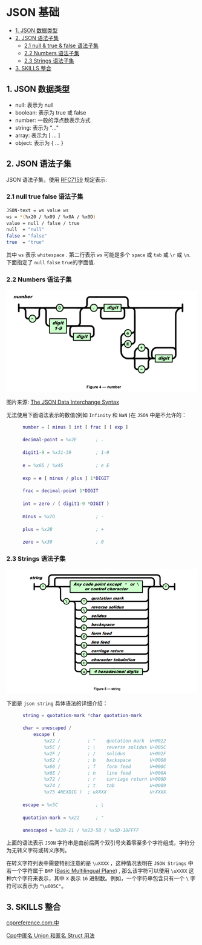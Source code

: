 <!--
 * @Author: taobo
 * @Date: 2020-11-29 14:26:26
 * @LastEditTime: 2020-11-30 18:38:04
-->
# JSON 基础
* [1. JSON 数据类型](#1-json-数据类型)  
* [2. JSON 语法子集](#2-json-语法子集)
  * [2.1 null & true & false 语法子集](#21-null-true-false-语法子集)
  * [2.2 Numbers 语法子集](#22-numbers-语法子集)
  * [2.3 Strings 语法子集](#23-strings-语法子集)
* [3. SKILLS 整合](#3-SKILLS-整合)

## 1. JSON 数据类型
* null: 表示为 null
* boolean: 表示为 true 或 false
* number: 一般的浮点数表示方式
* string: 表示为 "..."
* array: 表示为 [ ... ]
* object: 表示为 { ... }
## 2. JSON 语法子集
JSON 语法子集，使用 [RFC7159](https://tools.ietf.org/html/rfc7159) 规定表示:
### 2.1 null true false 语法子集
```bash
JSON-text = ws value ws
ws = *(%x20 / %x09 / %x0A / %x0D)
value = null / false / true 
null  = "null"
false = "false"
true  = "true"
```
其中 `ws` 表示 `whitespace` . 第二行表示 `ws` 可能是多个  `space` 或 `tab` 或 `\r` 或 `\n`.     
下面指定了 `null` `false` `true`的字面值.
### 2.2 Numbers 语法子集
<div align="center">
    <img src="image\numeric.png">
</div>  

图片来源: [The JSON Data Interchange Syntax](https://www.ecma-international.org/publications/files/ECMA-ST/ECMA-404.pdf)    


无法使用下面语法表示的数值(例如 `Infinity` 和 `NaN` )在 `JSON` 中是不允许的：  
```matlab
      number = [ minus ] int [ frac ] [ exp ]

      decimal-point = %x2E       ; .

      digit1-9 = %x31-39         ; 1-9

      e = %x65 / %x45            ; e E

      exp = e [ minus / plus ] 1*DIGIT

      frac = decimal-point 1*DIGIT

      int = zero / ( digit1-9 *DIGIT )

      minus = %x2D               ; -

      plus = %x2B                ; +

      zero = %x30                ; 0

```
### 2.3 Strings 语法子集  
<div align="center">
    <img src="image\strings.png">
</div>    

下面是 `json string` 具体语法的详细介绍：
```matlab
      string = quotation-mark *char quotation-mark

      char = unescaped /
          escape (
              %x22 /          ; "    quotation mark  U+0022
              %x5C /          ; \    reverse solidus U+005C
              %x2F /          ; /    solidus         U+002F
              %x62 /          ; b    backspace       U+0008
              %x66 /          ; f    form feed       U+000C
              %x6E /          ; n    line feed       U+000A
              %x72 /          ; r    carriage return U+000D
              %x74 /          ; t    tab             U+0009
              %x75 4HEXDIG )  ; uXXXX                U+XXXX

      escape = %x5C              ; \

      quotation-mark = %x22      ; "

      unescaped = %x20-21 / %x23-5B / %x5D-10FFFF
```
上面的语法表示 `JSON` 字符串是由前后两个双引号夹着零至多个字符组成，字符分为无转义字符或转义序列。  

在转义字符列表中需要特别注意的是 `\uXXXX` ，这种情况表明在 `JSON Strings` 中若一个字符属于 `BMP` (<a href="https://encyclopedia2.thefreedictionary.com/Basic+Multilingual+Plane">Basic Multilingual Plane</a>) , 那么该字符可以使用 `\uXXXX` 这种六个字符来表示，其中 `X` 表示 `16` 进制数。例如，一个字符串包含只有一个 `\` 字符可以表示为 `"\u005C"`。


## 3. SKILLS 整合  
[cppreference.com:中](https://zh.cppreference.com/w/%E9%A6%96%E9%A1%B5)  

[Cpp中匿名 Union 和匿名 Struct 用法](https://hajimeru.github.io/2019/04/03/anonymous-Union-and-struct-of-cpp/)